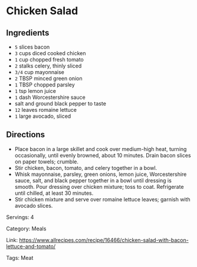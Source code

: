 # Chicken Salad

## Ingredients

- `5` slices bacon
- `3` cups diced cooked chicken
- `1` cup chopped fresh tomato
- `2` stalks celery, thinly sliced
- `3/4` cup mayonnaise
- `2` TBSP minced green onion
- `1` TBSP chopped parsley
- `1` tsp lemon juice
- `1` dash Worcestershire sauce
- salt and ground black pepper to taste
- `12` leaves romaine lettuce
- `1` large avocado, sliced

## Directions

- Place bacon in a large skillet and cook over medium-high heat, turning occasionally, until evenly browned, about 10 minutes. Drain bacon slices on paper towels; crumble.
- Stir chicken, bacon, tomato, and celery together in a bowl.
- Whisk mayonnaise, parsley, green onions, lemon juice, Worcestershire sauce, salt, and black pepper together in a bowl until dressing is smooth. Pour dressing over chicken mixture; toss to coat. Refrigerate until chilled, at least 30 minutes.
- Stir chicken mixture and serve over romaine lettuce leaves; garnish with avocado slices.

Servings: 4

Category: Meals

Link: https://www.allrecipes.com/recipe/16466/chicken-salad-with-bacon-lettuce-and-tomato/

Tags: Meat

